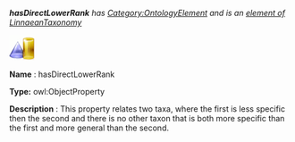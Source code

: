 ___hasDirectLowerRank__ 
 has
 [Category:OntologyElement](../../Category/OntologyElement "Category:OntologyElement") 
 and is an
 [element of](../../Property/ElementOf "Property:ElementOf") 
[LinnaeanTaxonomy](../../Submissions/LinnaeanTaxonomy "Submissions:LinnaeanTaxonomy")_




  





[![ObjectProperty](../public/images/thumb/c/c3/ObjectProperty.gif/45px-ObjectProperty.gif)](../../Image/ObjectProperty.gif "ObjectProperty")


__Name__ 
 : hasDirectLowerRank
 



__Type:__ 
 owl:ObjectProperty
 



__Description__ 
 : This property relates two taxa, where the first is less specific then the second and there is no other taxon that is both more specific than the first and more general than the second.